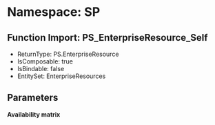 # Namespace: SP

## Function Import: PS_EnterpriseResource_Self

- ReturnType: PS.EnterpriseResource
- IsComposable: true
- IsBindable: false
- EntitySet: EnterpriseResources

## Parameters

**Availability matrix**

